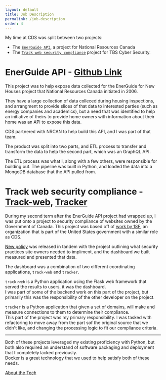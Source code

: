 ```yaml
---
layout: default
title: Job Description
permalink: /job-description
order: 4
---
```


My time at CDS was split between two projects:
* The [`EnerGuide API`](#energuide-api---github-link), a project for National Resources Canada
* The [`Track web security compliance`](#track-web-security-compliance---track-web-tracker) project for TBS Cyber Security.

# EnerGuide API - [Github Link](https://github.com/cds-snc/nrcan_api)

This project was to help expose data collected for the EnerGuide for New Houses project that National Resources Canada initiated in 2006.

They have a large collection of data colleced during housing inspections, and arrangment to provide slices of that data to interested parties (such as energy companies and academics), but a need that was identified to help an initiative of theirs to provide home owners with information about their home was an API to expose this data.

CDS partnered with NRCAN to help build this API, and I was part of that team.

The product was split into two parts, and ETL process to transfer and transform the data to help the second part, which was an GraphQL API.

The ETL process was what I, along with a few others, were responsible for building out. The pipeline was built in Python, and loaded the data into a MongoDB database that the API pulled from.

# Track web security compliance - [Track-web](https://github.com/cds-snc/track-web), [Tracker](https://github.com/cds-snc/tracker)

During my second term after the EnerGuide API project had wrapped up, I was put onto a project to security compliance of websites owned by the Government of Canada. This project was based off of [work by 18F](https://github.com/18F/pulse), an organization that is part of the United States government with a similar role as CDS.

[New policy](https://www.canada.ca/en/treasury-board-secretariat/services/information-technology/policy-implementation-notices/implementing-https-secure-web-connections-itpin.html) was released in tandem with the project outlining what security practices site owners needed to impliment, and the dashboard we built measured and presented that data.

The dashboard was a combination of two different coordinating applications, `track-web` and `tracker`.

`track-web` is a Python application using the Flask web framework that served the results to users, it was the dashboard.  
I was part of some of the backend work on this part of the project, but primarily this was the responsibility of the other developer on the project.

`tracker` is a Python application that given a set of domains, will make and measure connections to them to determine their compliance.  
This part of the project was my primary responsibility. I was tasked with refactoring to move away from the part sof the original source that we didn't like, and changing the processing logic to fit our compliance criteria.

---

Both of these projects leveraged my existing proficiency with Python, but both also required an understand of software packaging and deployment that I completely lacked previously.  
Docker is a great technology that we used to help satisfy both of these needs.

<div class="next-page">
    <a class="next-page-link" href="tech">About the Tech</a>
</div>
